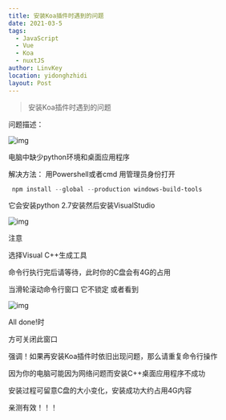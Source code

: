 ```yaml
---
title: 安装Koa插件时遇到的问题
date: 2021-03-5
tags: 
  - JavaScript
  - Vue
  - Koa
  - nuxtJS
author: LinvKey
location: yidonghzhidi
layout: Post
---
```


> 安装Koa插件时遇到的问题
<!--more-->

问题描述：

![img](D:\codeVueDemo\blog-resource\images\clipboard.png)

  电脑中缺少python环境和桌面应用程序

解决方法：
  用Powershell或者cmd 用管理员身份打开

```powershell
 npm install --global --production windows-build-tools  
```

 它会安装python 2.7安装然后安装VisualStudio

![img](D:\codeVueDemo\blog-resource\images\clipboard-1614914291135.png)

注意

选择Visual C++生成工具

命令行执行完后请等待，此时你的C盘会有4G的占用 

当滑轮滚动命令行窗口 它不锁定  或者看到

![img](D:\codeVueDemo\blog-resource\images\clipboard-1614914314053.png)

All done!时

 方可关闭此窗口

强调！如果再安装Koa插件时依旧出现问题，那么请重复命令行操作

因为你的电脑可能因为网络问题而安装C++桌面应用程序不成功

安装过程可留意C盘的大小变化，安装成功大约占用4G内容



亲测有效！！！